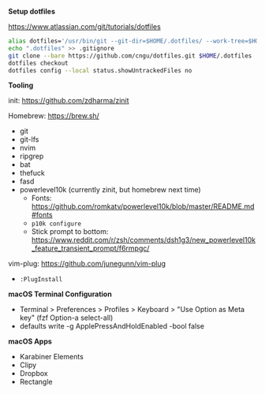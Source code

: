 **Setup dotfiles**

https://www.atlassian.com/git/tutorials/dotfiles

```bash
alias dotfiles='/usr/bin/git --git-dir=$HOME/.dotfiles/ --work-tree=$HOME'
echo ".dotfiles" >> .gitignore
git clone --bare https://github.com/cngu/dotfiles.git $HOME/.dotfiles
dotfiles checkout
dotfiles config --local status.showUntrackedFiles no
```

**Tooling**

init: https://github.com/zdharma/zinit 

Homebrew: https://brew.sh/
- git
- git-lfs
- nvim
- ripgrep
- bat
- thefuck
- fasd
- powerlevel10k (currently zinit, but homebrew next time)
  - Fonts: https://github.com/romkatv/powerlevel10k/blob/master/README.md#fonts
  - `p10k configure`
  - Stick prompt to bottom: https://www.reddit.com/r/zsh/comments/dsh1g3/new_powerlevel10k_feature_transient_prompt/f6rmpgc/

vim-plug: https://github.com/junegunn/vim-plug
- `:PlugInstall`

**macOS Terminal Configuration**
- Terminal > Preferences > Profiles > Keyboard > "Use Option as Meta key" (fzf Option-a select-all)
- defaults write -g ApplePressAndHoldEnabled -bool false

**macOS Apps**
- Karabiner Elements
- Clipy
- Dropbox
- Rectangle

